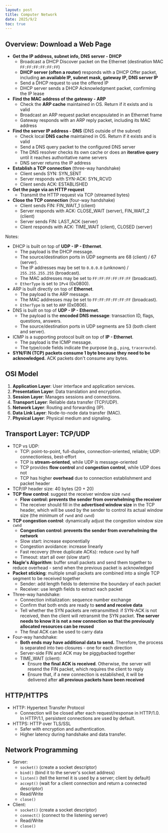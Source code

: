 ```yaml
---
layout: post
title: Computer Network
date: 2025/9/2
toc: true
---
```


## Overview: Download a Web Page

- **Get the IP address, subnet info, DNS server - DHCP**
  - Broadcast a DHCP Discover packet on the Ethernet (destination MAC `FF:FF:FF:FF:FF:FF`)
  - **DHCP server (often a router)** responds with a DHCP Offer packet, including **an available IP, subnet mask, gateway IP, DNS server IP**
  - Send a DHCP request to use the offered IP
  - DHCP server sends a DHCP Acknowledgment packet, confirming the IP lease
- **Find the MAC address of the gateway - ARP**
  - Check the **ARP cache** maintained in OS. Return if it exists and is valid
  - Broadcast an ARP request packet encapsulated in an Ethernet frame
  - Gateway responds with an ARP reply packet, including its MAC address
- **Find the server IP address - DNS** (DNS outside of the subnet)
  - Check local **DNS cache** maintained in OS. Return if it exists and is valid
  - Send a DNS query packet to the configured DNS server
  - The DNS resolver checks its own cache or does an **iterative query** until it reaches authoritative name servers
  - DNS server returns the IP address
- **Establish a TCP connection** (three-way handshake)
  - Client sends SYN: SYN_SENT
  - Server responds with SYN-ACK: SYN_RCVD
  - Client sends ACK: ESTABLISHED
- **Get the page via an HTTP request**
  - Transmit the HTTP request via TCP (streamed bytes)
- **Close the TCP connection** (four-way handshake)
  - Client sends FIN: FIN_WAIT_1 (client)
  - Server responds with ACK: CLOSE_WAIT (server), FIN_WAIT_2 (client)
  - Server sends FIN: LAST_ACK (server)
  - Client responds with ACK: TIME_WAIT (client), CLOSED (server)

Notes:

- DHCP is built on top of **UDP - IP - Ethernet**.
  - The payload is the DHCP message.
  - The source/destination ports in UDP segments are 68 (client) / 67 (server).
  - The IP addresses may be set to `0.0.0.0` (unknown) / `255.255.255.255` (broadcast).
  - The MAC addresses may be set to `FF:FF:FF:FF:FF:FF` (broadcast).
  - `EtherType` is set to `IPv4` (0x0800).
- ARP is built directly on top of **Ethernet**.
  - The payload is the ARP message.
  - The MAC addresses may be set to `FF:FF:FF:FF:FF:FF` (broadcast).
  - `EtherType` is set to `ARP` (0x0806).
- DNS is built on top of **UDP - IP - Ethernet**.
  - The payload is the **encoded DNS message**: transaction ID, flags, questions, answers.
  - The source/destination ports in UDP segments are 53 (both client and server).
- ICMP is a supporting protocol built on top of **IP - Ethernet**.
  - The payload is the ICMP message.
  - The type/code fields indicate the purpose (e.g., `ping`, `traceroute`).
- **SYN/FIN (TCP) packets consume 1 byte because they need to be acknowledged.** ACK packets don't consume any bytes.


## OSI Model

1. **Application Layer**: User interface and application services.
2. **Presentation Layer**: Data translation and encryption.
3. **Session Layer**: Manages sessions and connections.
4. **Transport Layer**: Reliable data transfer (TCP/UDP).
5. **Network Layer**: Routing and forwarding (IP).
6. **Data Link Layer**: Node-to-node data transfer (MAC).
7. **Physical Layer**: Physical medium and signaling.



## Transport Layer: TCP/UDP

- TCP vs UDP:
  - TCP: point-to-point, full-duplex, connection-oriented, reliable; UDP: connectionless, best-effort
  - TCP is **stream-oriented**, while UDP is message-oriented
  - TCP provides **flow control** and **congestion control**, while UDP does not
  - TCP has higher **overhead** due to connection establishment and packet header
- TCP/IP header size: 40 bytes (20 + 20)
- **TCP flow control**: suggest the receiver window size `rwnd`
  - **Flow control: prevents the sender from overwhelming the receiver**
  - The receiver should fill in the **advertised window size** in the TCP header, which will be used by the sender to control its actual window size (the minimum of `rwnd` and `cwnd`)
- **TCP congestion control**: dynamically adjust the congestion window size `cwnd`
  - **Congestion control: prevents the sender from overwhelming the network**
  - Slow start: increase exponentially
  - Congestion avoidance: increase linearly
  - Fast recovery (three duplicate ACKs): reduce `cwnd` by half
  - Timeout: start all over (slow start)
- **Nagle's Algorithm**: buffer small packets and send them together to reduce overhead - send when the previous packet is acknowledged
- **Packet sticking**: multiple small packets are combined into a single TCP segment to be received together
  - Sender: add length fields to determine the boundary of each packet
  - Receiver: use length fields to extract each packet
- Three-way handshake:
  - Connection initialization: sequence number exchange
  - Confirm that both ends are ready to **send and receive data**
  - Tell whether the SYN packets are retransmitted: if SYN-ACK is not received, then the client will retransmit the SYN packet. **The server needs to know it is not a new connection so that the previously allocated resources can be reused**
  - The final ACK can be used to carry data
- Four-way handshake:
  - **Both ends may have additional data to send.** Therefore, the process is separated into two closures - one for each direction
  - Server-side FIN and ACK may be piggybacked together
  - TIME_WAIT (client): 
    - Ensure **the final ACK is received**. Otherwise, the server will resend the FIN packet, which requires the client to reply
    - Ensure that, if a new connection is established, it will be delivered after **all previous packets have been received**



## HTTP/HTTPS

- HTTP: Hypertext Transfer Protocol
  - Connection will be closed after each request/response in HTTP/1.0. In HTTP/1.1, persistent connections are used by default.
- HTTPS: HTTP over TLS/SSL
  - Safer with encryption and authentication.
  - Higher latency during handshake and data transfer.


## Network Programming

- Server:
  - `socket()` (create a socket descriptor)
  - `bind()` (bind it to the server's socket address)
  - `listen()` (tell the kernel it is used by a server; client by default)
  - `accept()` (wait for a client connection and return a connected descriptor)
  - Read/Write
  - `close()`
- Client:
  - `socket()` (create a socket descriptor)
  - `connect()` (connect to the listening server)
  - Read/Write
  - `close()`
